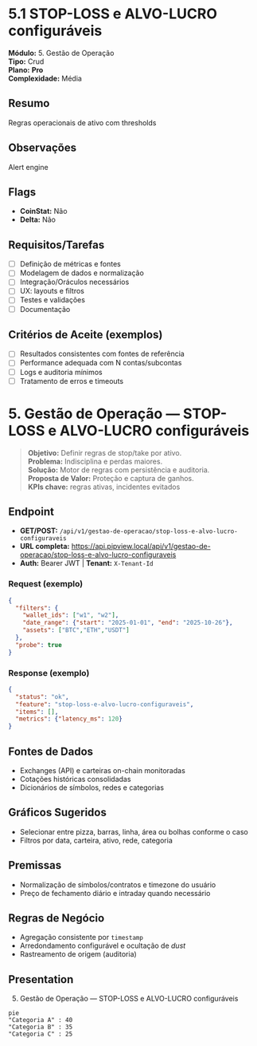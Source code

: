 # 5.1 STOP-LOSS e ALVO-LUCRO configuráveis

**Módulo:** 5. Gestão de Operação  
**Tipo:** Crud  
**Plano:** **Pro**  
**Complexidade:** Média

## Resumo
Regras operacionais de  ativo com thresholds

## Observações
Alert engine

## Flags
- **CoinStat:** Não
- **Delta:** Não

## Requisitos/Tarefas
- [ ] Definição de métricas e fontes
- [ ] Modelagem de dados e normalização
- [ ] Integração/Oráculos necessários
- [ ] UX: layouts e filtros
- [ ] Testes e validações
- [ ] Documentação

## Critérios de Aceite (exemplos)
- [ ] Resultados consistentes com fontes de referência
- [ ] Performance adequada com N contas/subcontas
- [ ] Logs e auditoria mínimos
- [ ] Tratamento de erros e timeouts

# 5. Gestão de Operação — STOP-LOSS e ALVO-LUCRO configuráveis

> **Objetivo:** Definir regras de stop/take por ativo.  
> **Problema:** Indisciplina e perdas maiores.  
> **Solução:** Motor de regras com persistência e auditoria.  
> **Proposta de Valor:** Proteção e captura de ganhos.  
> **KPIs chave:** regras ativas, incidentes evitados

## Endpoint
- **GET/POST:** `/api/v1/gestao-de-operacao/stop-loss-e-alvo-lucro-configuraveis`  
- **URL completa:** <https://api.pipview.local/api/v1/gestao-de-operacao/stop-loss-e-alvo-lucro-configuraveis>  
- **Auth:** Bearer JWT | **Tenant:** `X-Tenant-Id`

### Request (exemplo)
```json
{
  "filters": {
    "wallet_ids": ["w1", "w2"],
    "date_range": {"start": "2025-01-01", "end": "2025-10-26"},
    "assets": ["BTC","ETH","USDT"]
  },
  "probe": true
}
```

### Response (exemplo)
```json
{
  "status": "ok",
  "feature": "stop-loss-e-alvo-lucro-configuraveis",
  "items": [],
  "metrics": {"latency_ms": 120}
}
```

## Fontes de Dados
- Exchanges (API) e carteiras on-chain monitoradas
- Cotações históricas consolidadas
- Dicionários de símbolos, redes e categorias

## Gráficos Sugeridos
- Selecionar entre pizza, barras, linha, área ou bolhas conforme o caso
- Filtros por data, carteira, ativo, rede, categoria

## Premissas
- Normalização de símbolos/contratos e timezone do usuário
- Preço de fechamento diário e intraday quando necessário

## Regras de Negócio
- Agregação consistente por `timestamp`
- Arredondamento configurável e ocultação de *dust*
- Rastreamento de origem (auditoria)

## Presentation
5. Gestão de Operação — STOP-LOSS e ALVO-LUCRO configuráveis

```mermaid
pie
"Categoria A" : 40
"Categoria B" : 35
"Categoria C" : 25
```
